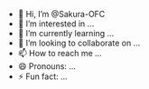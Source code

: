 - 👋 Hi, I’m @Sakura-OFC
- 👀 I’m interested in ...
- 🌱 I’m currently learning ...
- 💞️ I’m looking to collaborate on ...
- 📫 How to reach me ...
- 😄 Pronouns: ...
- ⚡ Fun fact: ...

<!---
Sakura-OFC/Sakura-OFC is a ✨ special ✨ repository because its `README.md` (this file) appears on your GitHub profile.
You can click the Preview link to take a look at your changes.
--->
